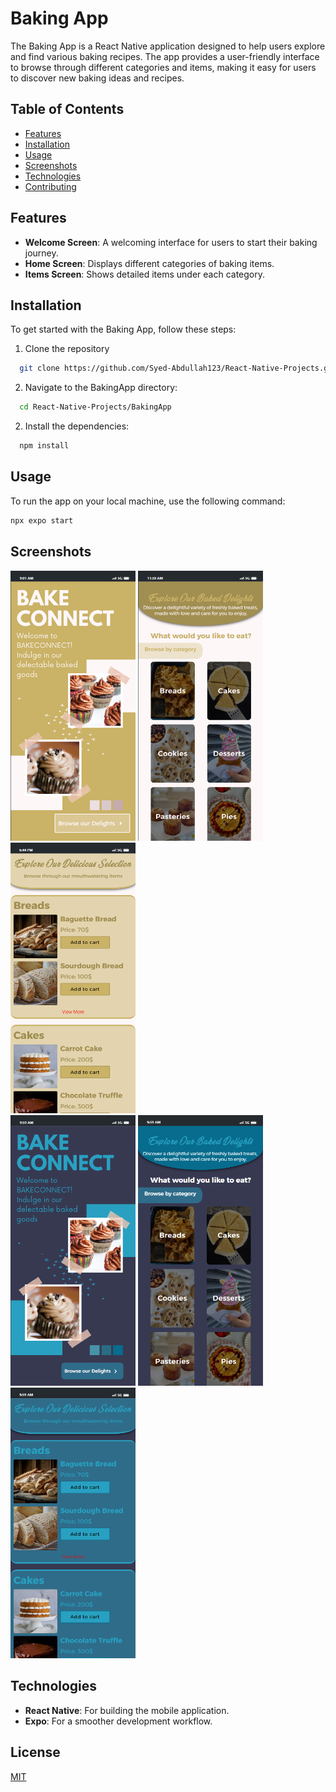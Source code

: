 # Baking App
The Baking App is a React Native application designed to help users explore and find various baking recipes. The app provides a user-friendly interface to browse through different categories and items, making it easy for users to discover new baking ideas and recipes.

## Table of Contents

- [Features](#Features)
- [Installation](#Installation)
- [Usage](#Usage)
- [Screenshots](#Screenshots)
- [Technologies](#Technologies)
- [Contributing](#Contributing)


## Features

- **Welcome Screen**: A welcoming interface for users to start their baking journey.
- **Home Screen**: Displays different categories of baking items.
- **Items Screen**: Shows detailed items under each category.


## Installation

To get started with the Baking App, follow these steps:

1. Clone the repository

```bash
  git clone https://github.com/Syed-Abdullah123/React-Native-Projects.git
```
2. Navigate to the BakingApp directory:
```bash
  cd React-Native-Projects/BakingApp
```
2. Install the dependencies:
```bash
  npm install
```
    
## Usage
To run the app on your local machine, use the following command:

```bash
npx expo start
```


## Screenshots

<div style="flex-direction: row, gap: 10">
  <img src="/UI's/Baking1.png" width="200" />
  <img src="UI's/Baking2.png" width="200" />
  <img src="UI's/Baking3.png" width="200" />
</div>

<div style="flex-direction: row, gap: 10">
  <img src="UI's/Baking4.png" width="200" />
  <img src="UI's/Baking5.png" width="200" />
  <img src="UI's/Baking6.png" width="200" />
</div>


## Technologies

- **React Native**: For building the mobile application.
- **Expo**: For a smoother development workflow.


## License

[MIT](https://choosealicense.com/licenses/mit/)

